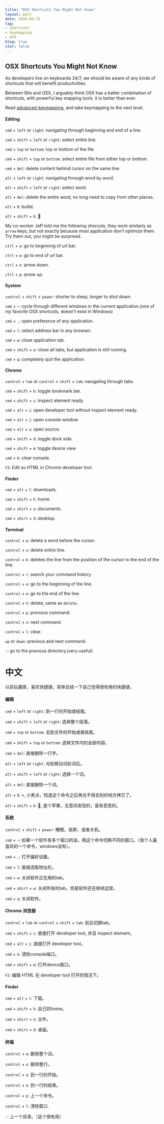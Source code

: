 ```yaml
---
title: "OSX Shortcuts You Might Not know"
layout: post
date: 2016-03-15
tag:
- shortcuts
- keymapping
- OSX
blog: true
star: false
---
```


## OSX Shortcuts You Might Not Know

As developers live on keyboards 24/7, we should be aware of any kinds of shortcuts that will benefit productivities.

Between Win and OSX, I arguably think OSX has a better combination of shortcuts, with powerful key mapping tools, it is better than ever.

Read [advanced-keymapping](http://www.cyfyifanchen.com/advanced-keymapping/), and take keymapping to the next level.

#### Editing

`cmd` + `left` or `right`: navigating through beginning and end of a line.

`cmd` + `shift` + `left` or `right`: select entire line.

`cmd` + `top` or `bottom`: top or bottom of the file

`cmd` + `shift` + `top` or `bottom`: select entire file from either top or bottom.

`cmd` + `del`: delete content behind cursor on the same line.

`alt` + `left` or `right`: navigating through word by word.

`alt` + `shift` + `left` or `right`: select word.

`alt` + `del`: delete the entire word, no long need to copy from other places.

`alt` + `8`: bullet.

`alt` + `shift` + `k`: 

My co-worker Jeff told me the following shorcuts, they work similarly as `arrow` keys, but not exactly because most application don't optimize them. Try them out, you might be surprised.

`ctrl` + `a`: go to beginning of url bar.

`ctrl` + `e`: go to end of url bar.

`ctrl` + `n`: arrow down.

`ctrl` + `p`: arrow up.

#### System

`control` + `shift` + `power`: shorter to sleep, longer to shut down.

`cmd` + `~`: cycle through different windows in the current application.(one of my favorite OSX shortcuts, doesn't exist in Windows)

`cmd` + `,`: open preference of any application.

`cmd` + `l`: select address bar in any browser.

`cmd` + `w`: close application tab.

`cmd` + `shift` + `w`: close all tabs, but application is still running.

`cmd` + `q`: completely quit the application.

#### Chrome

`control` + `tab` or `control` + `shift` + `tab`: navigating through tabs.

`cmd` + `shift` + `b`: toggle bookmark bar.

`cmd` + `shift` + `c`: inspect element ready.

`cmd` + `alt` + `i`: open developer tool without inspect element ready.

`cmd` + `alt` + `j`: open console window.

`cmd` + `alt` + `u`: open source.

`cmd` + `shift` + `d`: toggle dock side.

`cmd` + `shift` + `m`: toggle device view

`cmd` + `k`: clear console.

`F2`: Edit as HTML in Chrome developer tool.

#### Finder

`cmd` + `alt` + `l`: downloads.

`cmd` + `shift` + `h`: home.

`cmd` + `shirt` + `o`: documents.

`cmd` + `shirt` + `d`: desktop.

#### Terminal

`control` + `w`: delete a word before the cursor.

`control` + `u`: delete entire line.

`control` + `k`: deletes the line from the position of the cursor to the end of the line.

`control` + `r`: search your command history

`control` + `a`: go to the beginning of the line.

`control` + `e`: go to the end of the line.

`control` + `h`: delete, same as `delete`.

`control` + `p`: previous command.

`control` + `n`: next command.

`control` + `l`: clear.

`up` or `down`: previous and next command.

`-`: go to the previous directory.(very useful)

# 中文

以前玩魔兽，喜欢快捷键，简单总结一下自己觉得很有用的快捷键。

#### 编辑

`cmd` + `left` or `right`: 到一行的开始或结尾。

`cmd` + `shift` + `left` or `right`: 选择整个段落。

`cmd` + `top` or `bottom`: 去到文件的开始或者结尾。

`cmd` + `shift` + `top` or `bottom`: 选择文件内的全部内容。

`cmd` + `del`: 直接删除一行字。

`alt` + `left` or `right`: 光标移动词前词后。

`alt` + `shift` + `left` or `right`: 选择一个词。

`alt` + `del`: 直接删除一个词。

`alt` + `8`: •, 小黑点，知道这个命令之后再也不用去别的地方拷贝了。

`alt` + `shift` + `k`: , 是个苹果，无意间发现的，蛮有意思的。

#### 系统

`control` + `shift` + `power`: 睡眠，锁屏，或者关机。

`cmd` + `~`: 如果一个软件有多个窗口的话，用这个命令切换不同的窗口。（我个人最喜欢的一个命令，windows没有）。

`cmd` + `,`: 打开偏好设置。

`cmd` + `l`: 直接选取地址栏。

`cmd` + `w`: 关闭软件正在用的tab。

`cmd` + `shirt` + `w`: 关闭所有的tab，但是软件还在继续运营。

`cmd` + `q`: 关闭软件。

#### Chrome 浏览器

`control` + `tab` or `control` + `shift` + `tab`: 前后切换tab。

`cmd` + `shift` + `c`: 直接打开 developer tool, 并且 inspect element。

`cmd` + `alt` + `i`: 直接打开 developer tool。

`cmd` + `k`: 清除console端口。

`cmd` + `shift` + `m`: 打开device窗口。

`F2`: 编辑 HTML 在 developer tool 打开的情况下。

#### Finder

`cmd` + `alt` + `l`: 下载。

`cmd` + `shift` + `h`: 自己的home。

`cmd` + `shirt` + `o`: 文件。

`cmd` + `shirt` + `d`: 桌面。

#### 终端

`control` + `w`: 删除整个词。

`control` + `u`: 删除整行。

`control` + `a`: 到一行的开始。

`control` + `e`: 到一行的结束。

`control` + `p`: 上一个命令。

`control` + `l`: 清除窗口.

`-`: 上一个目录。（这个很有用）
